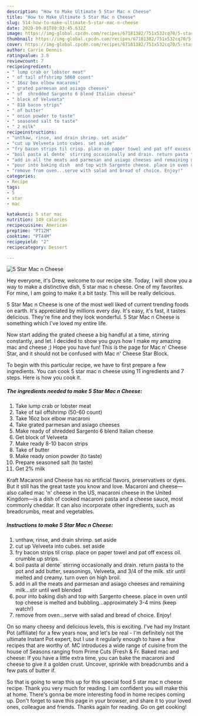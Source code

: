 ```yaml
---
description: "How to Make Ultimate 5 Star Mac n Cheese"
title: "How to Make Ultimate 5 Star Mac n Cheese"
slug: 514-how-to-make-ultimate-5-star-mac-n-cheese
date: 2020-09-01T08:03:45.632Z
image: https://img-global.cpcdn.com/recipes/67181382/751x532cq70/5-star-mac-n-cheese-recipe-main-photo.jpg
thumbnail: https://img-global.cpcdn.com/recipes/67181382/751x532cq70/5-star-mac-n-cheese-recipe-main-photo.jpg
cover: https://img-global.cpcdn.com/recipes/67181382/751x532cq70/5-star-mac-n-cheese-recipe-main-photo.jpg
author: Carrie Dennis
ratingvalue: 3.8
reviewcount: 7
recipeingredient:
- " lump crab or lobster meat"
- " of tail offshrimp 5060 count"
- " 16oz box elbow macaroni"
- " grated parmesan and asiago cheeses"
- " of  shredded Sargento 6 blend Italian cheese"
- " block of Velveeta"
- " 810 bacon strips"
- " of butter"
- " onion powder to taste"
- " seasoned salt to taste"
- " 2 milk"
recipeinstructions:
- "unthaw, rinse, and drain shrimp. set aside"
- "cut up Velveeta into cubes. set aside"
- "fry bacon strips til crisp. place on paper towel and pat off excess oil. crumble up strips."
- "boil pasta al dente` stirring occasionally and drain. return pasta to the pot and add butter, seasonings, Velveeta, and 3/4 of the milk. stir until melted and creamy. turn oven on high broil."
- "add in all the meats and parmesan and asiago cheeses and remaining milk...stir until well blended"
- "pour into baking dish  and top with Sargento cheese. place in oven until top cheese is melted and bubbling...approximately 3-4 mins (keep watch!)"
- "remove from oven...serve with salad and bread of choice. Enjoy!"
categories:
- Recipe
tags:
- 5
- star
- mac

katakunci: 5 star mac 
nutrition: 149 calories
recipecuisine: American
preptime: "PT12M"
cooktime: "PT44M"
recipeyield: "2"
recipecategory: Dessert

---
```



![5 Star Mac n Cheese](https://img-global.cpcdn.com/recipes/67181382/751x532cq70/5-star-mac-n-cheese-recipe-main-photo.jpg)

Hey everyone, it's Drew, welcome to our recipe site. Today, I will show you a way to make a distinctive dish, 5 star mac n cheese. One of my favorites. For mine, I am going to make it a bit tasty. This will be really delicious.

5 Star Mac n Cheese is one of the most well liked of current trending foods on earth. It's appreciated by millions every day. It's easy, it's fast, it tastes delicious. They're fine and they look wonderful. 5 Star Mac n Cheese is something which I've loved my entire life.

Now start adding the grated cheese a big handful at a time, stirring constantly, and let. I decided to show you guys how I make my amazing mac and cheese ;) Hope you have fun! This is the page for Mac n&#39; Cheese Star, and it should not be confused with Mac n&#39; Cheese Star Block.


To begin with this particular recipe, we have to first prepare a few ingredients. You can cook 5 star mac n cheese using 11 ingredients and 7 steps. Here is how you cook it.

<!--inarticleads1-->

##### The ingredients needed to make 5 Star Mac n Cheese:

1. Take  lump crab or lobster meat
1. Take  of tail offshrimp (50-60 count)
1. Take  16oz box elbow macaroni
1. Take  grated parmesan and asiago cheeses
1. Make ready  of  shredded Sargento 6 blend Italian cheese
1. Get  block of Velveeta
1. Make ready  8-10 bacon strips
1. Take  of butter
1. Make ready  onion powder (to taste)
1. Prepare  seasoned salt (to taste)
1. Get  2% milk


Kraft Macaroni and Cheese has no artificial flavors, preservatives or dyes. But it still has the great taste you know and love. Macaroni and cheese—also called mac &#39;n&#39; cheese in the US, macaroni cheese in the United Kingdom—is a dish of cooked macaroni pasta and a cheese sauce, most commonly cheddar. It can also incorporate other ingredients, such as breadcrumbs, meat and vegetables. 

<!--inarticleads2-->

##### Instructions to make 5 Star Mac n Cheese:

1. unthaw, rinse, and drain shrimp. set aside
1. cut up Velveeta into cubes. set aside
1. fry bacon strips til crisp. place on paper towel and pat off excess oil. crumble up strips.
1. boil pasta al dente` stirring occasionally and drain. return pasta to the pot and add butter, seasonings, Velveeta, and 3/4 of the milk. stir until melted and creamy. turn oven on high broil.
1. add in all the meats and parmesan and asiago cheeses and remaining milk...stir until well blended
1. pour into baking dish  and top with Sargento cheese. place in oven until top cheese is melted and bubbling...approximately 3-4 mins (keep watch!)
1. remove from oven...serve with salad and bread of choice. Enjoy!


On so many cheesy and delicious levels, this is exciting. I&#39;ve had my Instant Pot (affiliate) for a few years now, and let&#39;s be real - I&#39;m definitely not the ultimate Instant Pot expert, but I use it regularly enough to have a few recipes that are worthy of. MC introduces a wide range of cuisine from the house of Seasons ranging from Prime Cuts (Fresh &amp; Fr. Baked mac and cheese: If you have a little extra time, you can bake the macaroni and cheese to give it a golden crust. Uncover, sprinkle with breadcrumbs and a few pats of butter if. 

So that is going to wrap this up for this special food 5 star mac n cheese recipe. Thank you very much for reading. I am confident you will make this at home. There's gonna be more interesting food in home recipes coming up. Don't forget to save this page in your browser, and share it to your loved ones, colleague and friends. Thanks again for reading. Go on get cooking!
